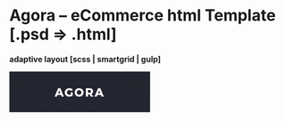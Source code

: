 # Agora – eCommerce html Template [.psd => .html]

**adaptive layout [scss | smartgrid | gulp]**

![Progect logo prewiew](https://github.com/zonderweb/Agora/blob/master/app/img/logo-prew.jpg)